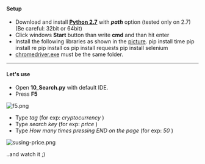 #### Setup 
* Download and install **[Python 2.7](https://www.python.org/downloads/)** with ***path*** option (tested only on 2.7) (Be careful: 32bit or 64bit)
* Click windows **Start** button than write **cmd** and than hit enter
* Install the following libraries as shown in the [picture](https://steemitimages.com/0x0/https://steemitimages.com/DQmeJUVjL7ykRt2NRXq3s6WfyPsLD8SYJgJRuQAmcsUrJB8/pip-install.jpg).
pip install time
pip install re
pip install os
pip install requests
pip install selenium
* [chromedriver.exe](https://sites.google.com/a/chromium.org/chromedriver/downloads) must be the same folder.

---
#### Let's use
* Open **10_Search.py** with default IDE.
* Press **F5** 

![f5.png](https://res.cloudinary.com/hpiynhbhq/image/upload/v1511754013/pfdwmu3bvnpqykl5wqq4.png)

* Type *tag* (for exp: *cryptocurrency* )
* Type *search key* (for exp: *price* )
* Type *How many times pressing END on the page* (for exp: *50* )

![susing-price.png](https://steemitimages.com/DQmV1octJnSWxkMwbVwzc3MTcJwPam7pKgFpx1hUuUrYqUp/susing-price.png)

..and watch it ;)


